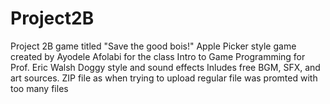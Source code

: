 # Project2B
Project 2B game titled "Save the good bois!"
Apple Picker style game created by Ayodele Afolabi for the class Intro to Game Programming for Prof. Eric Walsh
Doggy style and sound effects
Inludes free BGM, SFX, and art sources.
ZIP file as when trying to upload regular file was promted with too many files

